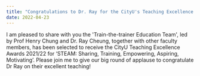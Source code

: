 ```yaml
---
title: "Congratulations to Dr. Ray for the CityU's Teaching Excellence Award 2021/2022"
date: 2022-04-23
---
```


<!--more-->

I am pleased to share with you the 'Train-the-trainer Education Team', led by Prof Henry Chung and Dr. Ray Cheung, together with other faculty members, has been selected to receive the CityU Teaching Excellence Awards 2021/22 for ‘STEAM: Sharing, Training, Empowering, Aspiring, Motivating’. Please join me to give our big round of applause to congratulate Dr Ray on their excellent teaching!